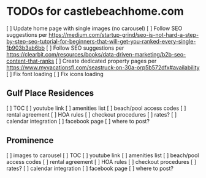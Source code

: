 # TODOs for castlebeachhome.com 

[ ] Update home page with single images (no carousel)
[ ] Follow SEO suggestions per https://medium.com/startup-grind/seo-is-not-hard-a-step-by-step-seo-tutorial-for-beginners-that-will-get-you-ranked-every-single-1b903b3ab6bb
[ ] Follow SEO suggestions per https://clearbit.com/resources/books/data-driven-marketing/b2b-seo-content-that-ranks
[ ] Create dedicated property pages per https://www.myvacationsfl.com/seastruck-on-30a-orp5b572dfx#availability
[ ] Fix font loading
[ ] Fix icons loading

## Gulf Place Residences

[ ] TOC
[ ] youtube link
[ ] amenities list
[ ] beach/pool access codes
[ ] rental agreement
[ ] HOA rules
[ ] checkout procedures
[ ] rates?
[ ] calendar integration
[ ] facebook page
[ ] where to post?

## Prominence

[ ] images to carousel
[ ] TOC
[ ] youtube link
[ ] amenities list
[ ] beach/pool access codes
[ ] rental agreement
[ ] HOA rules
[ ] checkout procedures
[ ] rates?
[ ] calendar integration
[ ] facebook page
[ ] where to post?
